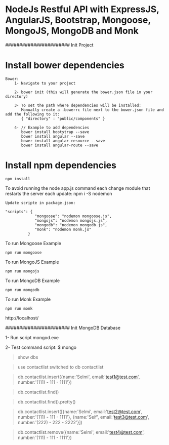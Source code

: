 # NodeJs Restful API with ExpressJS, AngularJS, Bootstrap, Mongoose, MongoJS, MongoDB and Monk

#######################   Init Project 


# Install bower dependencies

```	
Bower:
	1- Navigate to your project

	2- bower init (this will generate the bower.json file in your directory)

	3- To set the path where dependencies will be installed:
	   Manually create a .bowerrc file next to the bower.json file and add the following to it:
	   { "directory" : "public/components" }

	4- // Example to add dependencies
	   bower install bootstrap --save
	   bower install angular --save
	   bower install angular-resource --save
	   bower install angular-route --save

```
# Install npm dependencies

```
npm install

```

To avoid running the node app.js command each change module that restarts the server each update:
	npm i -S nodemon

	Update scripte in package.json:

```
"scripts": {
			 "mongoose": "nodemon mongoose.js",
             "mongojs": "nodemon mongojs.js",
             "mongodb": "nodemon mongodb.js",
             "monk": "nodemon monk.js"
		  }

```
	

To run Mongoose Example

```
npm run mongoose

```



To run MongoJS Example

```
npm run mongojs

```



To run MongoDB Example

```
npm run mongodb

```


To run Monk Example

```
npm run monk

```

http://localhost/


#######################   Init MongoDB Database   


 1- Run script mongod.exe

 2- Test command script:
 $ mongo

 > show dbs

 > use contactlist
   switched to db contactlist

 > db.contactlist.insert({name:'Selmi', email:'test1@test.com', number:'(111) - 111 - 1111'})

 > db.contactlist.find()

 > db.contactlist.find().pretty()

 > db.contactlist.insert([{name:'Selmi', email:'test2@test.com', number:'(111) - 111 - 1111'}, {name:'Seif', email:'test3@test.com', number:'(222) - 222 - 2222'}])

 > db.contactlist.remove({name:'Selmi', email:'test4@test.com', number:'(111) - 111 - 1111'})